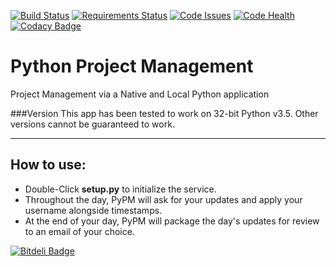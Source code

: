 [![Build Status](https://travis-ci.org/genome21/PyPM.svg?branch=master)](https://travis-ci.org/genome21/PyPM)
[![Requirements Status](https://requires.io/github/genome21/PyPM/requirements.svg?branch=master)](https://requires.io/github/genome21/PyPM/requirements/?branch=master)
[![Code Issues](https://www.quantifiedcode.com/api/v1/project/0a1e846982ae4684977e4f7a3885829b/badge.svg)](https://www.quantifiedcode.com/app/project/0a1e846982ae4684977e4f7a3885829b)
[![Code Health](https://landscape.io/github/genome21/PyPM/master/landscape.svg?style=flat)](https://landscape.io/github/genome21/PyPM/master)
[![Codacy Badge](https://api.codacy.com/project/badge/grade/696c706476594919abd62c3277ce9029)](https://www.codacy.com/app/thecainvestors/PyPM)

# Python Project Management

Project Management via a Native and Local Python application

###Version
This app has been tested to work on 32-bit Python v3.5.  Other versions cannot be guaranteed to work.
<hr>

## How to use:

* Double-Click <b>setup.py</b> to initialize the service.
* Throughout the day, PyPM will ask for your updates and apply your username alongside timestamps.
* At the end of your day, PyPM will package the day's updates for review to an email of your choice.


[![Bitdeli Badge](https://d2weczhvl823v0.cloudfront.net/genome21/pypm/trend.png)](https://bitdeli.com/free "Bitdeli Badge")

